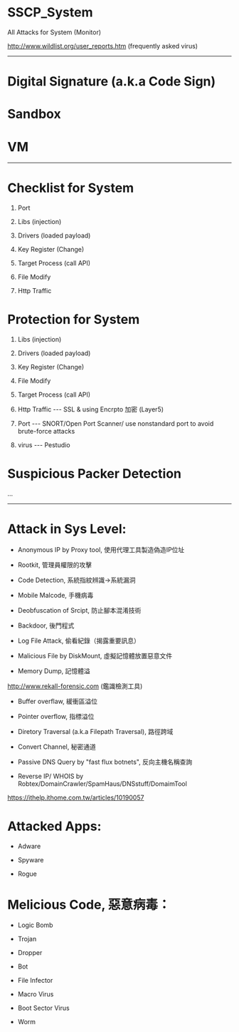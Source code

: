 # SSCP_System
All Attacks for System (Monitor)

http://www.wildlist.org/user_reports.htm (frequently asked virus)

------------------------------------------------------------

# Digital Signature (a.k.a Code Sign)

# Sandbox

# VM

------------------------------------------------------------

# Checklist for System

1. Port

2. Libs (injection)

3. Drivers (loaded payload)

4. Key Register (Change)

5. Target Process (call API)

6. File Modify

7. Http Traffic

# Protection for System

1. Libs (injection)

2. Drivers (loaded payload)

3. Key Register (Change)

4. File Modify

5. Target Process (call API)

6. Http Traffic --- SSL & using Encrpto 加密 (Layer5)

7. Port --- SNORT/Open Port Scanner/ use nonstandard port to avoid brute-force attacks

8. virus --- Pestudio

# Suspicious Packer Detection

...

------------------------------------------------------------

# Attack in Sys Level:

* Anonymous IP by Proxy tool, 使用代理工具製造偽造IP位址

* Rootkit, 管理員權限的攻擊

* Code Detection, 系統指紋辨識->系統漏洞

* Mobile Malcode, 手機病毒

* Deobfuscation of Srcipt, 防止腳本混淆技術

* Backdoor, 後門程式

* Log File Attack, 偷看紀錄（揭露重要訊息）

* Malicious File by DiskMount, 虛擬記憶體放置惡意文件

* Memory Dump, 記憶體溢

http://www.rekall-forensic.com (鑑識檢測工具)

* Buffer overflaw, 緩衝區溢位

* Pointer overflow, 指標溢位

* Diretory Traversal (a.k.a Filepath Traversal), 路徑跨域

* Convert Channel, 秘密通道

* Passive DNS Query by "fast flux botnets", 反向主機名稱查詢

* Reverse IP/ WHOIS by Robtex/DomainCrawler/SpamHaus/DNSstuff/DomaimTool

https://ithelp.ithome.com.tw/articles/10190057

# Attacked Apps:

* Adware

* Spyware

* Rogue

# Melicious Code, 惡意病毒：

* Logic Bomb

* Trojan

* Dropper

* Bot

* File Infector

* Macro Virus

* Boot Sector Virus

* Worm

